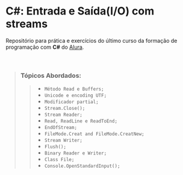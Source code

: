 
# C#: Entrada e Saída(I/O) com streams

Repositório para prática e exercícios do último curso da formação de programação com **C#** do [Alura](https://alura.com.br/). 
<br/><br/><br/>

>### **Tópicos Abordados**:
>> - `Método Read e Buffers;`
>> - `Unicode e encoding UTF;`
>> - `Modificador partial;`
>> - `Stream.Close();`
>> - `Stream Reader;`
>> - `Read, ReadLine e ReadToEnd;`
>> - `EndOfStream;`
>> - `FileMode.Creat and FileMode.CreatNew;`
>> - `Stream Writer;`
>> - `Flush();`
>> - `Binary Reader e Writer;`
>> - `Class File;`
>> - `Console.OpenStandardInput();`

